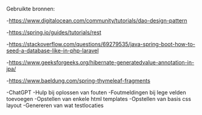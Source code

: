 Gebruikte bronnen:

-https://www.digitalocean.com/community/tutorials/dao-design-pattern

-https://spring.io/guides/tutorials/rest

-https://stackoverflow.com/questions/69279535/java-spring-boot-how-to-seed-a-database-like-in-php-laravel

-https://www.geeksforgeeks.org/hibernate-generatedvalue-annotation-in-jpa/

-https://www.baeldung.com/spring-thymeleaf-fragments

-ChatGPT
 -Hulp bij oplossen van fouten
 -Foutmeldingen bij lege velden toevoegen
 -Opstellen van enkele html templates
 -Opstellen van basis css layout
 -Genereren van wat testlocaties
